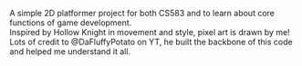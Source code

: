 A simple 2D platformer project for both CS583 and to learn about core functions of game development.   
Inspired by Hollow Knight in movement and style, pixel art is drawn by me!   
Lots of credit to @DaFluffyPotato on YT, he built the backbone of this code and helped me understand it all.  
